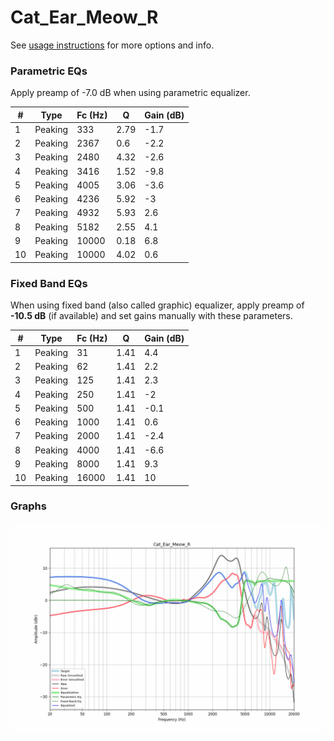 # Cat_Ear_Meow_R
See [usage instructions](https://github.com/jaakkopasanen/AutoEq#usage) for more options and info.

### Parametric EQs
Apply preamp of -7.0 dB when using parametric equalizer.

|   # | Type    |   Fc (Hz) |    Q |   Gain (dB) |
|-----|---------|-----------|------|-------------|
|   1 | Peaking |       333 | 2.79 |        -1.7 |
|   2 | Peaking |      2367 | 0.6  |        -2.2 |
|   3 | Peaking |      2480 | 4.32 |        -2.6 |
|   4 | Peaking |      3416 | 1.52 |        -9.8 |
|   5 | Peaking |      4005 | 3.06 |        -3.6 |
|   6 | Peaking |      4236 | 5.92 |        -3   |
|   7 | Peaking |      4932 | 5.93 |         2.6 |
|   8 | Peaking |      5182 | 2.55 |         4.1 |
|   9 | Peaking |     10000 | 0.18 |         6.8 |
|  10 | Peaking |     10000 | 4.02 |         0.6 |

### Fixed Band EQs
When using fixed band (also called graphic) equalizer, apply preamp of **-10.5 dB** (if available) and set gains manually with these parameters.

|   # | Type    |   Fc (Hz) |    Q |   Gain (dB) |
|-----|---------|-----------|------|-------------|
|   1 | Peaking |        31 | 1.41 |         4.4 |
|   2 | Peaking |        62 | 1.41 |         2.2 |
|   3 | Peaking |       125 | 1.41 |         2.3 |
|   4 | Peaking |       250 | 1.41 |        -2   |
|   5 | Peaking |       500 | 1.41 |        -0.1 |
|   6 | Peaking |      1000 | 1.41 |         0.6 |
|   7 | Peaking |      2000 | 1.41 |        -2.4 |
|   8 | Peaking |      4000 | 1.41 |        -6.6 |
|   9 | Peaking |      8000 | 1.41 |         9.3 |
|  10 | Peaking |     16000 | 1.41 |        10   |

### Graphs
![](./Cat_Ear_Meow_R.png)
